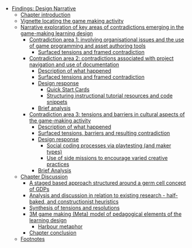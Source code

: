 -   [Findings: Design Narrative](#findings-design-narrative)
    -   [Chapter introduction](#chapter-introduction)
    -   [Vignette locating the game making
        activity](#vignette-locating-the-game-making-activity)
    -   [Narrative exploration of key areas of contradictions emerging
        in the game-making learning
        design](#narrative-exploration-of-key-areas-of-contradictions-emerging-in-the-game-making-learning-design)
        -   [Contradiction area 1: involving organisational issues and
            the use of game programming and asset authoring
            tools](#contradiction-area-1-involving-organisational-issues-and-the-use-of-game-programming-and-asset-authoring-tools)
            -   [Surfaced tensions and framed
                contradiction](#surfaced-tensions-and-framed-contradiction)
        -   [Contradiction area 2: contradictions associated with
            project navigation and use of
            documentation](#contradiction-area-2-contradictions-associated-with-project-navigation-and-use-of-documentation)
            -   [Description of what
                happened](#description-of-what-happened)
            -   [Surfaced tensions and framed
                contradiction](#surfaced-tensions-and-framed-contradiction-1)
            -   [Design response](#design-response)
                -   [Quick Start Cards](#quick-start-cards)
                -   [Structuring instructional tutorial resources and
                    code
                    snippets](#structuring-instructional-tutorial-resources-and-code-snippets)
            -   [Brief analysis](#brief-analysis)
        -   [Contradiction area 3: tensions and barriers in cultural
            aspects of the game-making
            activity](#contradiction-area-3-tensions-and-barriers-in-cultural-aspects-of-the-game-making-activity)
            -   [Description of what
                happened](#description-of-what-happened-1)
            -   [Surfaced tensions, barriers and resulting
                contradiction](#surfaced-tensions-barriers-and-resulting-contradiction)
            -   [Design response](#design-response-1)
                -   [Social coding processes via playtesting (and maker
                    types)](#social-coding-processes-via-playtesting-and-maker-types)
                -   [Use of side missions to encourage varied creative
                    practices](#use-of-side-missions-to-encourage-varied-creative-practices)
            -   [Brief Analysis](#brief-analysis-1)
    -   [Chapter Discussion](#chapter-discussion)
        -   [A staged based approach structured around a germ cell
            concept of
            GDPs](#a-staged-based-approach-structured-around-a-germ-cell-concept-of-gdps)
        -   [Analysis and discussion in relation to existing research -
            half-baked, and constructionist
            heuristics](#analysis-and-discussion-in-relation-to-existing-research---half-baked-and-constructionist-heuristics)
        -   [Synthesis of tensions and
            resolutions](#synthesis-of-tensions-and-resolutions)
        -   [3M game making (Meta) model of pedagogical elements of the
            learning
            design](#m-game-making-meta-model-of-pedagogical-elements-of-the-learning-design)
            -   [Harbour metaphor](#harbour-metaphor)
        -   [Chapter conclusion](#chapter-conclusion)
    -   [Footnotes](#footnotes)
